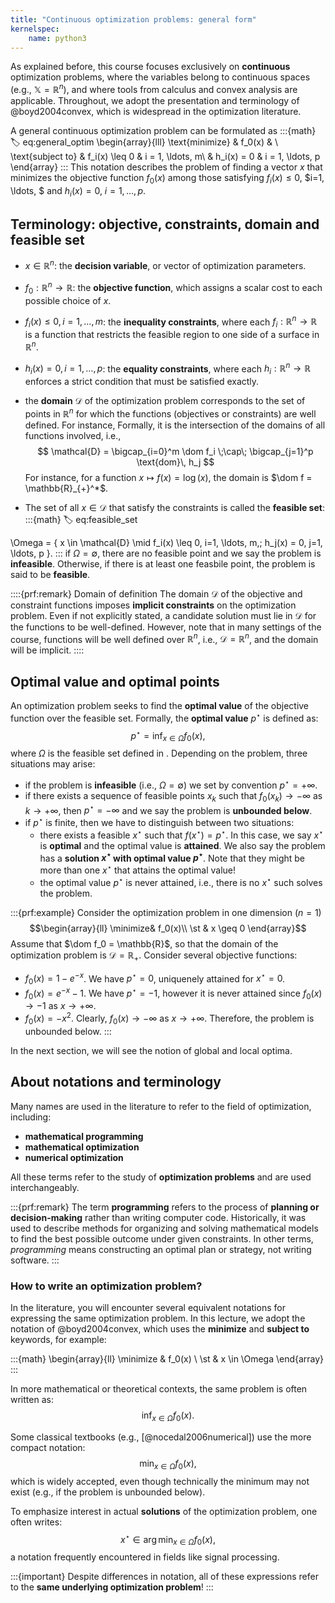 ```yaml
--- 
title: "Continuous optimization problems: general form"
kernelspec:
    name: python3
---
```


As explained before, this course focuses exclusively on **continuous** optimization problems, where the variables belong to continuous spaces (e.g., $\mathbb{X} = \mathbb{R}^n$), and where tools from calculus and convex analysis are applicable. Throughout, we adopt the presentation and terminology of @boyd2004convex, which is widespread in the optimization literature.   

A general continuous optimization problem can be formulated as
:::{math}
:label: eq:general_optim
\begin{array}{lll}
\text{minimize}     & f_0(x) & \\
\text{subject to}   & f_i(x) \leq 0 & i = 1, \ldots, m\\
& h_i(x)  = 0 & i = 1, \ldots, p
\end{array}
:::
This notation describes the problem of finding a vector $x$ that minimizes the objective function $f_0(x)$ among those satisfying $f_i(x) \leq 0$, $i=1, \ldots, $ and $h_i(x) = 0$, $i=1, \ldots, p$. 

## Terminology: objective, constraints, domain and feasible set

- $x \in \mathbb{R}^n$: the **decision variable**, or vector of optimization parameters.
- $f_0: \mathbb{R}^n \to \mathbb{R}$: the **objective function**, which assigns a scalar cost to each possible choice of $x$. 
- $f_i(x) \leq 0, i=1, \ldots, m$: the **inequality constraints**, where each $f_i: \mathbb{R}^n \to \mathbb{R}$ is a function that restricts the feasible region to one side of a surface in $\mathbb{R}^n$.
- $h_i(x) = 0, i=1, \ldots, p$: the **equality constraints**, where each $h_i: \mathbb{R}^n \to \mathbb{R}$ enforces a strict condition that must be satisfied exactly.
- the **domain** $\mathcal{D}$ of the optimization problem [](#eq:general_optim) corresponds to the set of points in $\mathbb{R}^n$ for which the functions (objectives or constraints) are well defined. For instance, Formally, it is the intersection of the domains of all functions involved, i.e., 
$$
\mathcal{D} = \bigcap_{i=0}^m \dom f_i \;\cap\; \bigcap_{j=1}^p \text{dom}\, h_j
$$
For instance, for a function $x \mapsto f(x)=\log(x)$, the domain is $\dom f = \mathbb{R}_{+}^*$. 

- The set of all $x \in \mathcal{D}$ that satisfy the constraints is called the **feasible set**:
:::{math}
:label: eq:feasible_set

\Omega = \{ x \in \mathcal{D} \mid f_i(x) \leq 0, i=1, \ldots, m,\; h_j(x) = 0, j=1, \ldots, p \}.
:::
if $\Omega = \emptyset$, there are no feasible point and we say the problem is **infeasible**. Otherwise, if there is at least one feasbile point, the problem is said to be **feasible**. 

::::{prf:remark} Domain of definition
The domain $\mathcal{D}$ of the objective and constraint functions imposes **implicit constraints** on the optimization problem. Even if not explicitly stated, a candidate solution must lie in $\mathcal{D}$ for the functions to be well-defined. 
However, note that in many settings of the course, functions will be well defined over $\mathbb{R}^n$, i.e., $\mathcal{D}=\mathbb{R}^n$, and the domain will be implicit. 
::::

## Optimal value and optimal points

An optimization problem seeks to find the **optimal value** of the objective function over the feasible set. Formally, the **optimal value** $p^\star$ is defined as:
$$
p^\star = \inf_{x \in \Omega} f_0(x),
$$
where $\Omega$ is the feasible set defined in [](#eq:feasible_set). Depending on the problem, three situations may arise:

- if the problem is **infeasible** (i.e., $\Omega = \emptyset$) we set by convention $p^\star = +\infty$.
- if there exists a sequence of feasible points $x_k$ such that $f_0(x_k) \to -\infty$ as $k\to + \infty$, then $p^\star = -\infty$ and we say the problem is **unbounded below**.
- if $p^\star$ is finite, then we have to distinguish between two situations: 
    - there exists a feasible $x^\star$ such that $f(x^\star) = p^\star$. In this case, we say $x^\star$ is **optimal** and the optimal value is **attained**. We also say the problem [](#eq:general_optim) has a **solution $x^\star$ with optimal value $p^\star$**. Note that they might be more than one $x^\star$ that attains the optimal value!
    - the optimal value $p^\star$ is never attained, i.e., there is no $x^\star$ such solves the problem. 

:::{prf:example}
Consider the optimization problem in one dimension ($n=1$)
$$\begin{array}{ll}
\minimize& f_0(x)\\
\st & x \geq 0 \end{array}$$
Assume that $\dom f_0 = \mathbb{R}$, so that the domain of the optimization problem is $\mathcal{D} = \mathbb{R}_+$. Consider several objective functions:
- $f_0(x) = 1-e^{-x}$. We have $p^\star = 0$, uniquenely attained for $x^\star = 0$. 
- $f_0(x) = e^{-x} - 1$.  We have $p^\star = -1$, however it is never attained since $f_0(x) \to -1$ as $x\to +\infty$. 
- $f_0(x) = -x^2$. Clearly, $f_0(x) \to -\infty$ as $x \to +\infty$. Therefore, the problem is unbounded below. 
:::

In the next section, we will see the notion of global and local optima. 

## About notations and terminology

Many names are used in the literature to refer to the field of optimization, including:
- **mathematical programming**
- **mathematical optimization**
- **numerical optimization**

All these terms refer to the study of **optimization problems** and are used interchangeably. 

:::{prf:remark}
The term **programming** refers to the process of **planning or decision-making** rather than writing computer code. Historically, it was used to describe methods for organizing and solving mathematical models to find the best possible outcome under given constraints. In other terms, *programming* means constructing an optimal plan or strategy, not writing software.
:::

### How to write an optimization problem? 

In the literature, you will encounter several equivalent notations for expressing the same optimization problem. In this lecture, we adopt the notation of @boyd2004convex, which uses the **minimize** and **subject to** keywords, for example:

:::{math}
\begin{array}{ll}
\minimize & f_0(x) \\
\st & x \in \Omega
\end{array}
:::

In more mathematical or theoretical contexts, the same problem is often written as:
$$
\inf_{x \in \Omega} f_0(x).
$$

Some classical textbooks (e.g., [@nocedal2006numerical]) use the more compact notation:
$$
\min_{x \in \Omega} f_0(x),
$$
which is widely accepted, even though technically the minimum may not exist (e.g., if the problem is unbounded below).

To emphasize interest in actual **solutions** of the optimization problem, one often writes:
$$
x^\star \in \arg\min_{x \in \Omega} f_0(x),
$$
a notation frequently encountered in fields like signal processing.

:::{important}
Despite differences in notation, all of these expressions refer to the **same underlying optimization problem**!
:::

